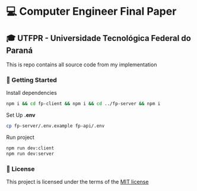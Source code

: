 # :computer: Computer Engineer Final Paper  

## :mortar_board: UTFPR - Universidade Tecnológica Federal do Paraná

This is repo contains all source code from my implementation

### :rocket: Getting Started

Install dependencies

```bash
npm i && cd fp-client && npm i && cd ../fp-server && npm i
```

Set Up __.env__

```bash
cp fp-server/.env.example fp-api/.env
```

Run project 

```bash
npm run dev:client   
npm run dev:server 
```

###  :page_facing_up: License

This project is licensed under the terms of the [MIT license](/LICENSE)

